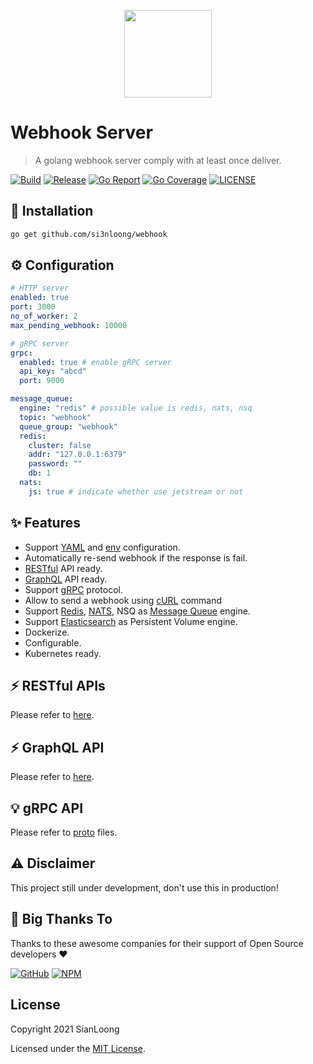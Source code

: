 <p align="center">
  <img src="https://user-images.githubusercontent.com/28108597/136213335-8eb3bff5-cda2-4758-a723-2fce660892af.png" width="140px">
</p>

# Webhook Server

> A golang webhook server comply with at least once deliver.

[![Build](https://github.com/si3nloong/webhook/workflows/Testing/badge.svg?branch=master)](https://github.com/si3nloong/webhook/actions/workflows/test.yml)
[![Release](https://img.shields.io/github/v/tag/si3nloong/webhook)](https://github.com/si3nloong/webhook/releases)
[![Go Report](https://goreportcard.com/badge/github.com/si3nloong/webhook)](https://goreportcard.com/report/github.com/si3nloong/webhook)
[![Go Coverage](https://codecov.io/gh/si3nloong/webhook/branch/master/graph/badge.svg)](https://codecov.io/gh/si3nloong/webhook)
[![LICENSE](https://img.shields.io/github/license/si3nloong/webhook)](https://github.com/si3nloong/webhook/blob/master/LICENSE)

## 🔨 Installation

```bash
go get github.com/si3nloong/webhook
```

## ⚙️ Configuration

```yaml
# HTTP server
enabled: true
port: 3000
no_of_worker: 2
max_pending_webhook: 10000

# gRPC server
grpc:
  enabled: true # enable gRPC server
  api_key: "abcd"
  port: 9000

message_queue:
  engine: "redis" # possible value is redis, nats, nsq
  topic: "webhook"
  queue_group: "webhook"
  redis:
    cluster: false
    addr: "127.0.0.1:6379"
    password: ""
    db: 1
  nats:
    js: true # indicate whether use jetstream or not
```

## ✨ Features

- Support [YAML](https://yaml.org/) and [env](https://en.wikipedia.org/wiki/Env) configuration.
- Automatically re-send webhook if the response is fail.
- [RESTful](https://en.wikipedia.org/wiki/Representational_state_transfer) API ready.
- [GraphQL](https://graphql.org/) API ready.
- Support [gRPC](https://grpc.io/) protocol.
- Allow to send a webhook using [cURL](https://curl.se/) command
- Support [Redis](https://redis.io/), [NATS](https://nats.io/), NSQ as [Message Queue](https://en.wikipedia.org/wiki/Message_queue) engine.
- Support [Elasticsearch](https://www.elastic.co/) as Persistent Volume engine.
- Dockerize.
- Configurable.
- Kubernetes ready.
  <!-- - CLI ready. -->
  <!-- - Support tracing, [Jaeger](https://github.com/jaegertracing/jaeger), [OpenCensus](https://opencensus.io/) -->

## ⚡️ RESTful APIs

Please refer to [here](/app/http/restful/README.md).

## ⚡️ GraphQL API

Please refer to [here](/app/http/graphql/README.md).

## 💡 gRPC API

Please refer to [proto](/protobuf) files.

## ⚠️ Disclaimer

This project still under development, don't use this in production!

## 🎉 Big Thanks To

Thanks to these awesome companies for their support of Open Source developers ❤

[![GitHub](https://jstools.dev/img/badges/github.svg)](https://github.com/open-source)
[![NPM](https://jstools.dev/img/badges/npm.svg)](https://www.npmjs.com/)

## License

Copyright 2021 SianLoong

Licensed under the [MIT License](/LICENSE).

